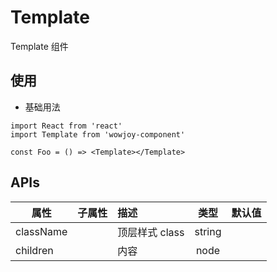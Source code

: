 # Template

Template 组件

## 使用

- 基础用法

```
import React from 'react'
import Template from 'wowjoy-component'

const Foo = () => <Template></Template>
```

## APIs

| 属性      | 子属性 | 描述                                                                                                                                                               |   类型   | 默认值 |
| --------- | ------ | :----------------------------------------------------------------------------------------------------------------------------------------------------------------- | :------: | :----: |
| className |        | 顶层样式 class                                                                                                                                                     |  string  |        |
| children  |        | 内容                                                                                                                                                               |   node   |        | 